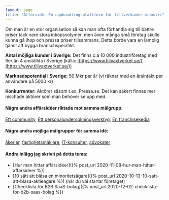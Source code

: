 ```yaml
---
layout: page
title: "Affärsidé: En upphandlingsplattform för tillverkande industri"
---
```

Om man är en stor organisation så kan man ofta förhandla sig till bättre priser tack vare stora inköpsvolymer, men även många små företag skulle kunna gå ihop och pressa priser tillsammans. Detta borde vara en lämplig tjänst att bygga branschspecifikt.

**Antal möjliga kunder i Sverige:** Det finns c:a 10 000 industriföretag med fler än 4 anställda i Sverige.(källa: [https://www.tillvaxtverket.se/](https://www.tillvaxtverket.se/))

**Marknadspotential i Sverige:** 50 Mkr per år (vi räknar med en årsintäkt per användare på 5000 kr)

**Konkurrenter:** Aktörer såsom t.ex. Pressa.se. Det kan säkert finnas mer nischade aktörer som man behöver se upp med.

#### Några andra affärsidéer riktade mot samma målgrupp:
[Ett community](/affarsideer/ett-community-for-tillverkande-industri/), [Ett personalundersökningsverktyg](/affarsideer/ett-personalundersokningsverktyg-for-tillverkande-industri/), [En franchisekedja](/affarsideer/en-franchisekedja-av-tillverkande-industri/)


#### Några andra möjliga målgrupper för samma idé:
[åkerier](/affarsideer/en-upphandlingsplattform-for-akerier/), [fastighetsmäklare](/affarsideer/en-upphandlingsplattform-for-fastighetsmaklare/), [IT-konsulter](/affarsideer/en-upphandlingsplattform-for-it-konsulter/), [advokater](/affarsideer/en-upphandlingsplattform-for-advokater/)

#### Andra inlägg jag skrivit på detta tema:
- [Hur man hittar affärsidéer]({% post_url 2020-11-08-hur-man-hittar-affarsideer %})
- [10 sätt att blåsa en minoritetsägare]({% post_url 2020-10-13-10-satt-att-blasa-aktieagare %}) (när du väl startar företaget)
- [Checklista för B2B SaaS-bolag]({% post_url 2020-12-02-checklista-for-b2b-saas-bolag %})

